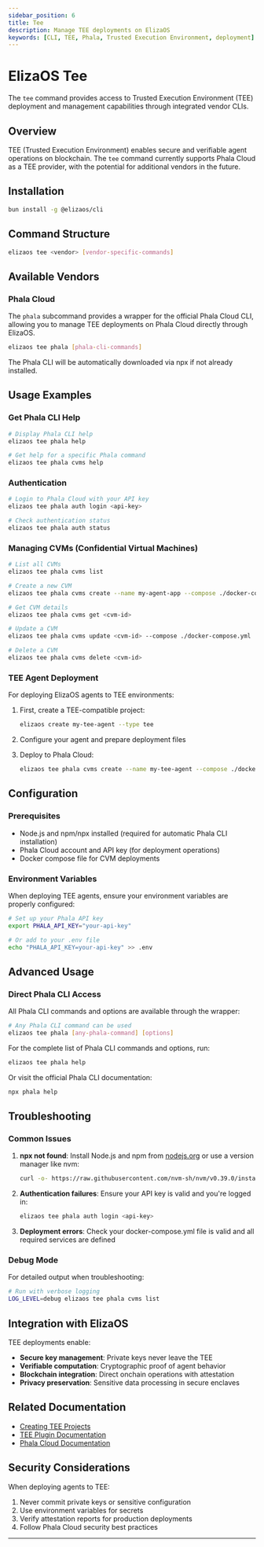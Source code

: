 ```yaml
---
sidebar_position: 6
title: Tee
description: Manage TEE deployments on ElizaOS
keywords: [CLI, TEE, Phala, Trusted Execution Environment, deployment]
---
```


# ElizaOS Tee

The `tee` command provides access to Trusted Execution Environment (TEE) deployment and management capabilities through integrated vendor CLIs.

## Overview

TEE (Trusted Execution Environment) enables secure and verifiable agent operations on blockchain. The `tee` command currently supports Phala Cloud as a TEE provider, with the potential for additional vendors in the future.

## Installation

```bash
bun install -g @elizaos/cli
```

## Command Structure

```bash
elizaos tee <vendor> [vendor-specific-commands]
```

## Available Vendors

### Phala Cloud

The `phala` subcommand provides a wrapper for the official Phala Cloud CLI, allowing you to manage TEE deployments on Phala Cloud directly through ElizaOS.

```bash
elizaos tee phala [phala-cli-commands]
```

The Phala CLI will be automatically downloaded via npx if not already installed.

## Usage Examples

### Get Phala CLI Help

```bash
# Display Phala CLI help
elizaos tee phala help

# Get help for a specific Phala command
elizaos tee phala cvms help
```

### Authentication

```bash
# Login to Phala Cloud with your API key
elizaos tee phala auth login <api-key>

# Check authentication status
elizaos tee phala auth status
```

### Managing CVMs (Confidential Virtual Machines)

```bash
# List all CVMs
elizaos tee phala cvms list

# Create a new CVM
elizaos tee phala cvms create --name my-agent-app --compose ./docker-compose.yml

# Get CVM details
elizaos tee phala cvms get <cvm-id>

# Update a CVM
elizaos tee phala cvms update <cvm-id> --compose ./docker-compose.yml

# Delete a CVM
elizaos tee phala cvms delete <cvm-id>
```

### TEE Agent Deployment

For deploying ElizaOS agents to TEE environments:

1. First, create a TEE-compatible project:

   ```bash
   elizaos create my-tee-agent --type tee
   ```

2. Configure your agent and prepare deployment files

3. Deploy to Phala Cloud:
   ```bash
   elizaos tee phala cvms create --name my-tee-agent --compose ./docker-compose.yml
   ```

## Configuration

### Prerequisites

- Node.js and npm/npx installed (required for automatic Phala CLI installation)
- Phala Cloud account and API key (for deployment operations)
- Docker compose file for CVM deployments

### Environment Variables

When deploying TEE agents, ensure your environment variables are properly configured:

```bash
# Set up your Phala API key
export PHALA_API_KEY="your-api-key"

# Or add to your .env file
echo "PHALA_API_KEY=your-api-key" >> .env
```

## Advanced Usage

### Direct Phala CLI Access

All Phala CLI commands and options are available through the wrapper:

```bash
# Any Phala CLI command can be used
elizaos tee phala [any-phala-command] [options]
```

For the complete list of Phala CLI commands and options, run:

```bash
elizaos tee phala help
```

Or visit the official Phala CLI documentation:

```bash
npx phala help
```

## Troubleshooting

### Common Issues

1. **npx not found**: Install Node.js and npm from [nodejs.org](https://nodejs.org) or use a version manager like nvm:

   ```bash
   curl -o- https://raw.githubusercontent.com/nvm-sh/nvm/v0.39.0/install.sh | bash
   ```

2. **Authentication failures**: Ensure your API key is valid and you're logged in:

   ```bash
   elizaos tee phala auth login <api-key>
   ```

3. **Deployment errors**: Check your docker-compose.yml file is valid and all required services are defined

### Debug Mode

For detailed output when troubleshooting:

```bash
# Run with verbose logging
LOG_LEVEL=debug elizaos tee phala cvms list
```

## Integration with ElizaOS

TEE deployments enable:

- **Secure key management**: Private keys never leave the TEE
- **Verifiable computation**: Cryptographic proof of agent behavior
- **Blockchain integration**: Direct onchain operations with attestation
- **Privacy preservation**: Sensitive data processing in secure enclaves

## Related Documentation

- [Creating TEE Projects](./create.md#tee-projects)
- [TEE Plugin Documentation](../packages/plugins/tee.md)
- [Phala Cloud Documentation](https://docs.phala.network/)

## Security Considerations

When deploying agents to TEE:

1. Never commit private keys or sensitive configuration
2. Use environment variables for secrets
3. Verify attestation reports for production deployments
4. Follow Phala Cloud security best practices

---

